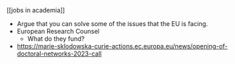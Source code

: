 [[jobs in academia]]

 - Argue that you can solve some of the issues that the EU is facing.
 - European Research Counsel
   - What do they fund?
 - https://marie-sklodowska-curie-actions.ec.europa.eu/news/opening-of-doctoral-networks-2023-call
